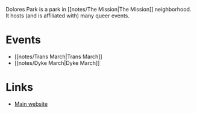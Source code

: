 Dolores Park is a park in [[notes/The Mission|The Mission]] neighborhood. It hosts (and is affiliated with) many queer events.

# Events
- [[notes/Trans March|Trans March]]
- [[notes/Dyke March|Dyke March]]

# Links
- [Main website](https://sfrecpark.org/Facilities/Facility/Details/Mission-Dolores-Park-188)